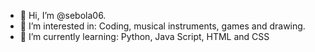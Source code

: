 - 👋 Hi, I’m @sebola06.
- 👀 I’m interested in: Coding, musical instruments, games and drawing.
- 🌱 I’m currently learning: Python, Java Script, HTML and CSS
  
  

<!---
sebola06/sebola06 is a ✨ special ✨ repository because its `README.md` (this file) appears on your GitHub profile.
You can click the Preview link to take a look at your changes.
--->
